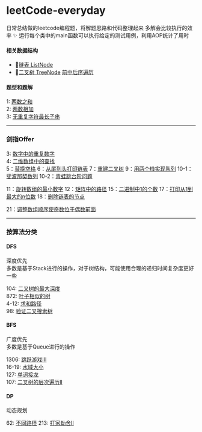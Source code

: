 # leetCode-everyday
日常总结做的leetcode编程题，将解题思路和代码整理起来 多解会比较执行的效率
:sparkles:
运行每个类中的main函数可以执行给定的测试用例，利用AOP统计了用时

#### 相关数据结构
- :small_blue_diamond:[链表 ListNode](src/main/java/structure/ListNode.java)  
- :small_orange_diamond:[二叉树 TreeNode](src/main/java/structure/TreeNode.java)  [前中后序遍历](src/main/java/structure/binaryTree)

#### 题型和题解  

1: [两数之和](src/main/java/leetcode/TwoSum1.java)  
2: [两数相加](src/main/java/leetcode/AddTwoNumber2.java)  
3: [无重复字符最长子串](src/main/java/leetcode/lengthOfLongestSubString3.java)  

---

### 剑指Offer
3: [数字中的重复数字](src/main/java/faceoffer/I/FindRepeatNumber3.java)  
4: [二维数组中的查找](src/main/java/faceoffer/I/FindNumberIn2DArray4.java)  
5：[替换空格](src/main/java/faceoffer/I/ReplaceSpace5.java)
6：[从尾到头打印链表](src/main/java/faceoffer/I/ReversePrint6.java)
7：[重建二叉树](src/main/java/faceoffer/I/BuildTree7.java)
9：[用两个栈实现队列](src/main/java/faceoffer/I/CQueue9.java)
10-1：[斐波那契数列](src/main/java/faceoffer/I/Fib10A1.java)
10-2：[青蛙跳台阶问题](src/main/java/faceoffer/I/Upstairs10A2.java)

11：[旋转数组的最小数字](src/main/java/faceoffer/II/MinArray11.java)
12：[矩阵中的路径](src/main/java/faceoffer/II/Exist12.java)
15：[二进制中1的个数](src/main/java/faceoffer/II/HammingWeight15.java)
17：[打印从1到最大的n位数](src/main/java/faceoffer/II/PrintNumbers17.java)
18：[删除链表的节点](src/main/java/faceoffer/II/DeleteNode18.java)

21：[调整数组顺序使奇数位于偶数前面](src/main/java/faceoffer/III/Exchange21.java) 

---

### 按算法分类
#### DFS
深度优先  
多数是基于Stack进行的操作，对于树结构，可能使用合理的递归时间复杂度更好一些

104: [二叉树的最大深度](src/main/java/leetcode/dfs/MaximumDepthOfBinaryTree104.java)  
872: [叶子相似的树](src/main/java/leetcode/dfs/LeafSimilarTrees872.java)  
4-12: [求和路径](src/main/java/leetcode/dfs/PathsWithSumLcci04A12.java)  
98: [验证二叉搜索树](src/main/java/leetcode/dfs/ValidateBinarySearchTree98.java)  


#### BFS
广度优先  
多数是基于Queue进行的操作

1306: [跳跃游戏III](src/main/java/leetcode/bfs/JumpGameIII1306.java)  
16-19: [水域大小](src/main/java/leetcode/bfs/pondSizesLcc16A19.java)  
127: [单词接龙](src/main/java/leetcode/bfs/WordLadder127.java)  
107: [二叉树的层次遍历II](src/main/java/leetcode/bfs/BinaryTreeLevelOrderTraversalII107.java)  

#### DP
动态规划

62: [不同路径](src/main/java/leetcode/dp/HouseRobberII213.java)
213: [打家劫舍II](src/main/java/leetcode/dp/HouseRobberII213.java)